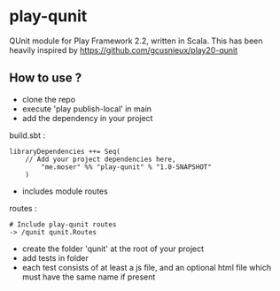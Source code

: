 play-qunit
==========

QUnit module for Play Framework 2.2, written in Scala. This has been heavily inspired by https://github.com/gcusnieux/play20-qunit

How to use ?
------------

* clone the repo
* execute 'play publish-local' in main
* add the dependency in your project

build.sbt :

	libraryDependencies ++= Seq(
		// Add your project dependencies here,
	        "me.moser" %% "play-qunit" % "1.0-SNAPSHOT"
    	)

* includes module routes

routes :

	# Include play-qunit routes
	-> /qunit qunit.Routes

* create the folder 'qunit' at the root of your project
* add tests in folder
* each test consists of at least a js file, and an optional html file which must have the same name if present

